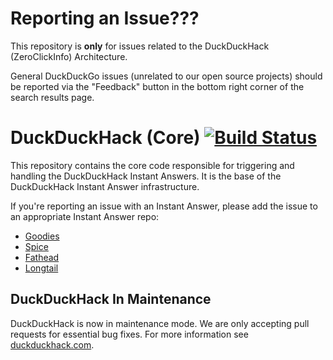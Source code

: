 # Reporting an Issue???

This repository is **only** for issues related to the DuckDuckHack (ZeroClickInfo) Architecture.

General DuckDuckGo issues (unrelated to our open source projects) should be reported via the "Feedback" button in the bottom right corner of the search results page.

# DuckDuckHack (Core) [![Build Status](https://travis-ci.org/duckduckgo/duckduckgo.png?branch=master)](https://travis-ci.org/duckduckgo/duckduckgo)

This repository contains the core code responsible for triggering and handling the DuckDuckHack Instant Answers. It is the base of the DuckDuckHack Instant Answer infrastructure.  

If you're reporting an issue with an Instant Answer, please add the issue to an appropriate Instant Answer repo:
- [Goodies](https://github.com/duckduckgo/zeroclickinfo-goodies/issues)
- [Spice](https://github.com/duckduckgo/zeroclickinfo-spice/issues)
- [Fathead](https://github.com/duckduckgo/zeroclickinfo-fathead/issues)
- [Longtail](https://github.com/duckduckgo/zeroclickinfo-longtail/issues)

## DuckDuckHack In Maintenance

DuckDuckHack is now in maintenance mode. We are only accepting pull requests for essential bug fixes. For more information see [duckduckhack.com](https://duckduckhack.com). 


